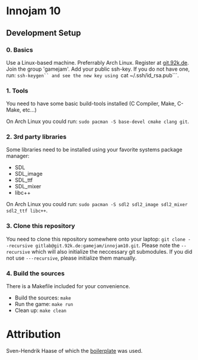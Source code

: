 # Innojam 10

## Development Setup

### 0. Basics

Use a Linux-based machine. Preferrably Arch Linux. Register at [git.92k.de](https://git.92k.de/). Join the group 'gamejam'. Add your public ssh-key.
If you do not have one, run: ```ssh-keygen`` and see the new key using ```cat ~/.ssh/id_rsa.pub```.

### 1. Tools

You need to have some basic build-tools installed (C Compiler, Make, C-Make, etc...)

On Arch Linux you could run: ```sudo pacman -S base-devel cmake clang git```.


### 2. 3rd party libraries

Some libraries need to be installed using your favorite systems package manager:

- SDL
- SDL_image
- SDL_ttf
- SDL_mixer
- libc++

On Arch Linux you could run: ```sudo pacman -S sdl2 sdl2_image sdl2_mixer sdl2_ttf libc++```.

### 3. Clone this repository

You need to clone this repository somewhere onto your laptop: ```git clone --recursive gitlab@git.92k.de:gamejam/innojam10.git```.
Please note the ```--recursive``` which will also initialize the neccessary git submodules. If you did not use ```---recursive```, please initialize them manually.

### 4. Build the sources

There is a Makefile included for your convenience. 

 - Build the sources: ```make```
 - Run the game: ```make run```
 - Clean up: ```make clean```

# Attribution

Sven-Hendrik Haase of which the [boilerplate](https://github.com/svenstaro/innojam9) was used.
